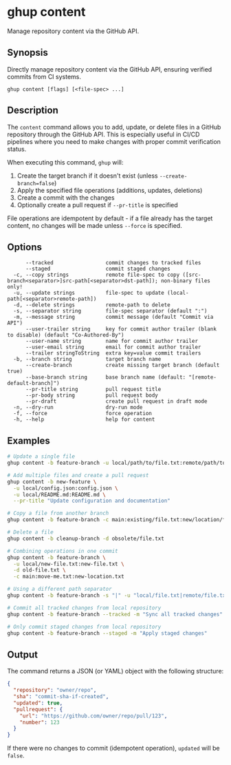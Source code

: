 # ghup content

Manage repository content via the GitHub API.

## Synopsis

Directly manage repository content via the GitHub API, ensuring verified commits from CI systems.

```
ghup content [flags] [<file-spec> ...]
```

## Description

The `content` command allows you to add, update, or delete files in a GitHub repository through the GitHub API. This is especially useful in CI/CD pipelines where you need to make changes with proper commit verification status.

When executing this command, `ghup` will:
1. Create the target branch if it doesn't exist (unless `--create-branch=false`)
2. Apply the specified file operations (additions, updates, deletions)
3. Create a commit with the changes
4. Optionally create a pull request if `--pr-title` is specified

File operations are idempotent by default - if a file already has the target content, no changes will be made unless `--force` is specified.

## Options

```
      --tracked                 commit changes to tracked files
      --staged                  commit staged changes
  -c, --copy strings            remote file-spec to copy ([src-branch<separator>]src-path[<separator>dst-path]); non-binary files only!
  -u, --update strings          file-spec to update (local-path[<separator>remote-path])
  -d, --delete strings          remote-path to delete
  -s, --separator string        file-spec separator (default ":")
  -m, --message string          commit message (default "Commit via API")
      --user-trailer string     key for commit author trailer (blank to disable) (default "Co-Authored-By")
      --user-name string        name for commit author trailer
      --user-email string       email for commit author trailer
      --trailer stringToString  extra key=value commit trailers
  -b, --branch string           target branch name
      --create-branch           create missing target branch (default true)
      --base-branch string      base branch name (default: "[remote-default-branch]")
      --pr-title string         pull request title
      --pr-body string          pull request body
      --pr-draft                create pull request in draft mode
  -n, --dry-run                 dry-run mode
  -f, --force                   force operation
  -h, --help                    help for content
```

## Examples

```bash
# Update a single file
ghup content -b feature-branch -u local/path/to/file.txt:remote/path/to/file.txt

# Add multiple files and create a pull request
ghup content -b new-feature \
  -u local/config.json:config.json \
  -u local/README.md:README.md \
  --pr-title "Update configuration and documentation"

# Copy a file from another branch
ghup content -b feature-branch -c main:existing/file.txt:new/location/file.txt

# Delete a file
ghup content -b cleanup-branch -d obsolete/file.txt

# Combining operations in one commit
ghup content -b feature-branch \
  -u local/new-file.txt:new-file.txt \
  -d old-file.txt \
  -c main:move-me.txt:new-location.txt

# Using a different path separator
ghup content -b feature-branch -s "|" -u "local/file.txt|remote/file.txt"

# Commit all tracked changes from local repository
ghup content -b feature-branch --tracked -m "Sync all tracked changes"

# Only commit staged changes from local repository
ghup content -b feature-branch --staged -m "Apply staged changes"
```

## Output

The command returns a JSON (or YAML) object with the following structure:

```json
{
  "repository": "owner/repo",
  "sha": "commit-sha-if-created",
  "updated": true,
  "pullrequest": {
    "url": "https://github.com/owner/repo/pull/123",
    "number": 123
  }
}
```

If there were no changes to commit (idempotent operation), `updated` will be `false`.
